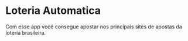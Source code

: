 # Loteria Automatica
 Com esse app você consegue apostar nos principais sites de apostas da loteria brasileira.

